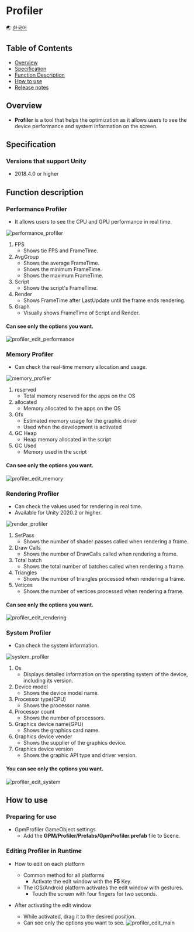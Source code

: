 # Profiler

🌏 [한국어](README.md)

##  Table of Contents

* [Overview](#Overview)
* [Specification](#Specification)
* [Function Description](#Function-Description)
* [How to use](#How-to-Use)
* [Release notes](./ReleaseNotes.en.md)

## Overview

* **Profiler** is a tool that helps the optimization as it allows users to see the device performance and system information on the screen. 

## Specification

### Versions that support Unity 

* 2018.4.0 or higher

## Function description

### Performance Profiler
* It allows users to see the CPU and GPU performance in real time. 

![performance_profiler](images/performance_profiler.gif)
1. FPS
    * Shows tie FPS and FrameTime. 
2. AvgGroup
    * Shows the average FrameTime. 
    * Shows the minimum FrameTime. 
    * Shows the maximum FrameTime. 
3. Script
    * Shows the script's FrameTime. 
4. Render
    * Shows FrameTime after LastUpdate until the frame ends rendering. 
5. Graph
    * Visually shows FrameTime of Script and Render. 

#### Can see only the options you want. 
![profiler_edit_performance](images/profiler_edit_performance.gif)
    

### Memory Profiler
* Can check the real-time memory allocation and usage.

![memory_profiler](images/memory_profiler.gif)
1. reserved
    * Total memory reserved for the apps on the OS
2. allocated
    * Memory allocated to the apps on the OS
3. Gfx
    * Estimated memory usage for the graphic driver
    * Used when the development is activated
4. GC Heap
    * Heap memory allocated in the script
5. GC Used
    * Memory used in the script

#### Can see only the options you want.
![profiler_edit_memory](images/profiler_edit_memory.gif)


### Rendering Profiler
* Can check the values used for rendering in real time.
* Available for Unity 2020.2 or higher.

![render_profiler](images/render_profiler.png)

1. SetPass
    * Shows the number of shader passes called when rendering a frame.
2. Draw Calls
    * Shows the number of DrawCalls called when rendering a frame.
3. Total batch
    * Shows the total number of batches called when rendering a frame.
4. Triangles
    * Shows the number of triangles processed when rendering a frame.
5. Vetices
    * Shows the number of vertices processed when rendering a frame.

#### Can see only the options you want.
![profiler_edit_rendering](images/profiler_edit_rendering.gif)

### System Profiler
* Can check the system information.

![system_profiler](images/system_profiler.png)

1. Os
    * Displays detailed information on the operating system of the device, including its version.
2. Device model
    * Shows the device model name.
3. Processor type(CPU)
    * Shows the processor name.
4. Processor count
    * Shows the number of processors.
5. Graphics device name(GPU)
    * Shows the graphics card name.
6. Graphics device vender
    * Shows the supplier of the graphics device.
7. Graphics device version
    * Shows the graphic API type and driver version.

#### You can see only the options you want.
![profiler_edit_system](images/profiler_edit_system.gif)
    

## How to use

### Preparing for use

* GpmProfiler GameObject settings    
    * Add the **GPM/Profiler/Prefabs/GpmProfiler.prefab** file to Scene. 

### Editing   Profiler in Runtime

* How to edit on each platform
    * Common method for all platforms
        * Activate the edit window with the **F5** Key.
    * The iOS/Android platform activates the edit window with gestures.
        * Touch the screen with four fingers for two seconds.

* After activating the edit window
    * While activated, drag it to the desired position.
    * Can see only the options you want to see.
    ![profiler_edit_main](images/profiler_edit_main.gif)
